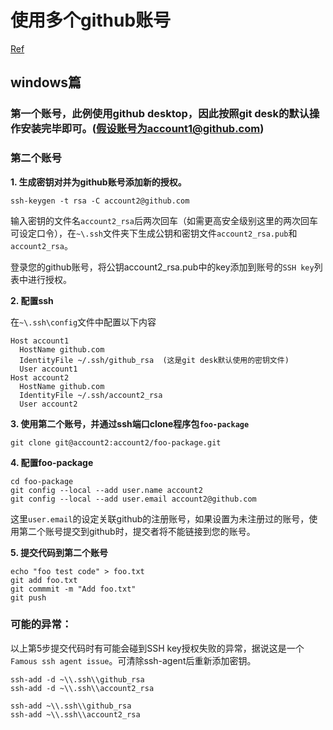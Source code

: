 # 使用多个github账号

[Ref](http://www.jianshu.com/p/0ad3d88c51f4)

## windows篇

### 第一个账号，此例使用github desktop，因此按照git desk的默认操作安装完毕即可。(假设账号为account1@github.com)

### 第二个账号

**1. 生成密钥对并为github账号添加新的授权。**

    ssh-keygen -t rsa -C account2@github.com

输入密钥的文件名`account2_rsa`后两次回车（如需更高安全级别这里的两次回车可设定口令），在`~\.ssh`文件夹下生成公钥和密钥文件`account2_rsa.pub`和`account2_rsa`。

登录您的github账号，将公钥account2_rsa.pub中的key添加到账号的`SSH key`列表中进行授权。

**2. 配置ssh**

在`~\.ssh\config`文件中配置以下内容

    Host account1
      HostName github.com
      IdentityFile ~/.ssh/github_rsa  (这是git desk默认使用的密钥文件)
      User account1
    Host account2
      HostName github.com
      IdentityFile ~/.ssh/account2_rsa
      User account2

**3. 使用第二个账号，并通过ssh端口clone程序包`foo-package`**

    git clone git@account2:account2/foo-package.git

**4. 配置foo-package**

    cd foo-package
    git config --local --add user.name account2
    git config --local --add user.email account2@github.com

这里`user.email`的设定关联github的注册账号，如果设置为未注册过的账号，使用第二个账号提交到github时，提交者将不能链接到您的账号。

**5. 提交代码到第二个账号**

    echo "foo test code" > foo.txt
    git add foo.txt
    git commmit -m "Add foo.txt"
    git push

### 可能的异常：

以上第5步提交代码时有可能会碰到SSH key授权失败的异常，据说这是一个`Famous ssh agent issue`。可清除ssh-agent后重新添加密钥。

    ssh-add -d ~\\.ssh\\github_rsa
    ssh-add -d ~\\.ssh\\account2_rsa

    ssh-add ~\\.ssh\\github_rsa
    ssh-add ~\\.ssh\\account2_rsa

